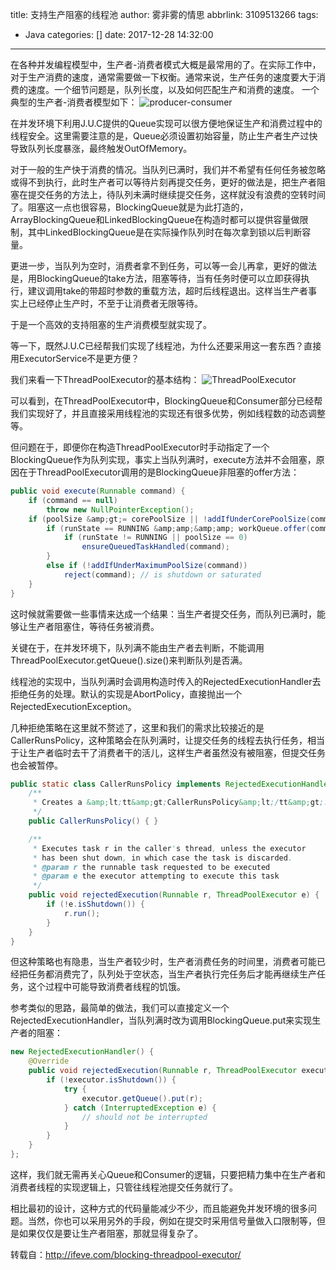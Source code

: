 title: 支持生产阻塞的线程池
author: 雾非雾的情思
abbrlink: 3109513266
tags:
  - Java
categories: []
date: 2017-12-28 14:32:00
---
在各种并发编程模型中，生产者-消费者模式大概是最常用的了。在实际工作中，对于生产消费的速度，通常需要做一下权衡。通常来说，生产任务的速度要大于消费的速度。一个细节问题是，队列长度，以及如何匹配生产和消费的速度。
一个典型的生产者-消费者模型如下：
![producer-consumer](http://file.mspring.org/d38e11ca783ad58ef6754f3ac77e6178.png)

在并发环境下利用J.U.C提供的Queue实现可以很方便地保证生产和消费过程中的线程安全。这里需要注意的是，Queue必须设置初始容量，防止生产者生产过快导致队列长度暴涨，最终触发OutOfMemory。

对于一般的生产快于消费的情况。当队列已满时，我们并不希望有任何任务被忽略或得不到执行，此时生产者可以等待片刻再提交任务，更好的做法是，把生产者阻塞在提交任务的方法上，待队列未满时继续提交任务，这样就没有浪费的空转时间了。阻塞这一点也很容易，BlockingQueue就是为此打造的，ArrayBlockingQueue和LinkedBlockingQueue在构造时都可以提供容量做限制，其中LinkedBlockingQueue是在实际操作队列时在每次拿到锁以后判断容量。

更进一步，当队列为空时，消费者拿不到任务，可以等一会儿再拿，更好的做法是，用BlockingQueue的take方法，阻塞等待，当有任务时便可以立即获得执行，建议调用take的带超时参数的重载方法，超时后线程退出。这样当生产者事实上已经停止生产时，不至于让消费者无限等待。

于是一个高效的支持阻塞的生产消费模型就实现了。

等一下，既然J.U.C已经帮我们实现了线程池，为什么还要采用这一套东西？直接用ExecutorService不是更方便？

我们来看一下ThreadPoolExecutor的基本结构：
![ThreadPoolExecutor](http://file.mspring.org/5385fed13a96419e1f370f7cdb1dfa69.png)

可以看到，在ThreadPoolExecutor中，BlockingQueue和Consumer部分已经帮我们实现好了，并且直接采用线程池的实现还有很多优势，例如线程数的动态调整等。

但问题在于，即便你在构造ThreadPoolExecutor时手动指定了一个BlockingQueue作为队列实现，事实上当队列满时，execute方法并不会阻塞，原因在于ThreadPoolExecutor调用的是BlockingQueue非阻塞的offer方法：
```Java
public void execute(Runnable command) {
    if (command == null)
        throw new NullPointerException();
    if (poolSize &amp;gt;= corePoolSize || !addIfUnderCorePoolSize(command)) {
        if (runState == RUNNING &amp;amp;&amp;amp; workQueue.offer(command)) {
            if (runState != RUNNING || poolSize == 0)
                ensureQueuedTaskHandled(command);
        }
        else if (!addIfUnderMaximumPoolSize(command))
            reject(command); // is shutdown or saturated
    }
}
```

这时候就需要做一些事情来达成一个结果：当生产者提交任务，而队列已满时，能够让生产者阻塞住，等待任务被消费。

关键在于，在并发环境下，队列满不能由生产者去判断，不能调用ThreadPoolExecutor.getQueue().size()来判断队列是否满。

线程池的实现中，当队列满时会调用构造时传入的RejectedExecutionHandler去拒绝任务的处理。默认的实现是AbortPolicy，直接抛出一个RejectedExecutionException。

几种拒绝策略在这里就不赘述了，这里和我们的需求比较接近的是CallerRunsPolicy，这种策略会在队列满时，让提交任务的线程去执行任务，相当于让生产者临时去干了消费者干的活儿，这样生产者虽然没有被阻塞，但提交任务也会被暂停。

```Java
public static class CallerRunsPolicy implements RejectedExecutionHandler {
    /**
     * Creates a &amp;lt;tt&amp;gt;CallerRunsPolicy&amp;lt;/tt&amp;gt;.
     */
    public CallerRunsPolicy() { }

    /**
     * Executes task r in the caller's thread, unless the executor
     * has been shut down, in which case the task is discarded.
     * @param r the runnable task requested to be executed
     * @param e the executor attempting to execute this task
     */
    public void rejectedExecution(Runnable r, ThreadPoolExecutor e) {
        if (!e.isShutdown()) {
            r.run();
        }
    }
}
```

但这种策略也有隐患，当生产者较少时，生产者消费任务的时间里，消费者可能已经把任务都消费完了，队列处于空状态，当生产者执行完任务后才能再继续生产任务，这个过程中可能导致消费者线程的饥饿。

参考类似的思路，最简单的做法，我们可以直接定义一个RejectedExecutionHandler，当队列满时改为调用BlockingQueue.put来实现生产者的阻塞：

```Java
new RejectedExecutionHandler() {
	@Override
	public void rejectedExecution(Runnable r, ThreadPoolExecutor executor) {
		if (!executor.isShutdown()) {
			try {
				executor.getQueue().put(r);
			} catch (InterruptedException e) {
				// should not be interrupted
			}
		}
	}
};
```

这样，我们就无需再关心Queue和Consumer的逻辑，只要把精力集中在生产者和消费者线程的实现逻辑上，只管往线程池提交任务就行了。

相比最初的设计，这种方式的代码量能减少不少，而且能避免并发环境的很多问题。当然，你也可以采用另外的手段，例如在提交时采用信号量做入口限制等，但是如果仅仅是要让生产者阻塞，那就显得复杂了。

转载自：http://ifeve.com/blocking-threadpool-executor/